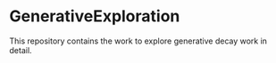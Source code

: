 # GenerativeExploration
This repository contains the work to explore generative decay work in detail. 
